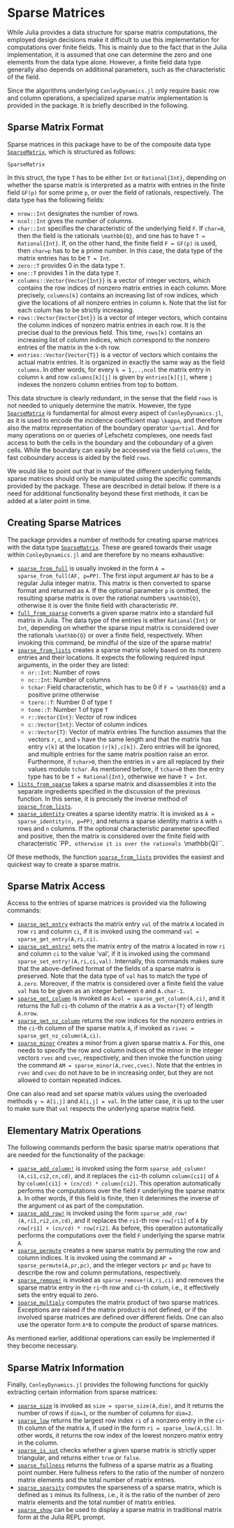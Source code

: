 # Sparse Matrices

While Julia provides a data structure for sparse matrix computations, the
employed design decisions make it difficult to use this implementation for
computations over finite fields. This is mainly due to the fact that in
the Julia implementation, it is assumed that one can determine the zero and
one elements from the data type alone. However, a finite field data type
generally also depends on additional parameters, such as the characteristic
of the field.

Since the algorithms underlying `ConleyDynamics.jl` only require basic row
and column operations, a specialized sparse matrix implementation is provided
in the package. It is briefly described in the following.

## Sparse Matrix Format

Sparse matrices in this package have to be of the composite
data type [`SparseMatrix`](@ref), which is structured as follows:

```@docs; canonical=false
SparseMatrix
```

In this struct, the type `T` has to be either `Int` or `Rational{Int}`,
depending on whether the sparse matrix is interpreted as a matrix
with entries in the finite field ``GF(p)`` for some prime ``p``, or
over the field of rationals, respectively. The data type has the
following fields:

- `nrow::Int` designates the number of rows.
- `ncol::Int` gives the number of columns.
- `char::Int` specifies the characteristic of
  the underlying field ``F``. If `char=0`, then the field is the
  rationals ``\mathbb{Q}``, and one has to have `T = Rational{Int}`.
  If, on the other hand, the finite field ``F = GF(p)`` is used,
  then `char=p` has to be a prime number. In this case, the data
  type of the matrix entries has to be `T = Int`.
- `zero::T` provides 0 in the data type `T`.
- `one::T` provides 1 in the data type `T`.
- `columns::Vector{Vector{Int}}` is a vector of integer vectors, which
  contains the row indices of nonzero matrix entries in each column.
  More precisely, `columns[k]` contains an increasing list of row indices,
  which give the locations of all nonzero entries in column `k`. Note that
  the list for each colum has to be strictly increasing.
- `rows::Vector{Vector{Int}}` is a vector of integer vectors, which
  contains the column indices of nonzero matrix entries in each row.
  It is the precise dual to the previous field. This time, `rows[k]`
  contains an increasing list of column indices, which correspond to the
  nonzero entries of the matrix in the `k`-th row.
- `entries::Vector{Vector{T}}` is a vector of vectors which contains 
  the actual matrix entries. It is organized in exactly the same way as
  the field `columns`. In other words, for every `k = 1,..,ncol` the
  matrix entry in column `k` and row `columns[k][j]` is given by
  `entries[k][j]`, where `j` indexes the nonzero column entries from
  top to bottom.

This data structure is clearly redundant, in the sense that the
field `rows` is not needed to uniquely determine the matrix. However,
the type [`SparseMatrix`](@ref) is fundamental for almost every aspect
of `ConleyDynamics.jl`, as it is used to encode the incidence coefficient
map ``\kappa``, and therefore also the matrix representation of the
boundary operator ``\partial``. And for many operations on or queries
of Lefschetz complexes, one needs fast access to both the cells in
the boundary and the coboundary of a given cells. While the boundary
can easily be accessed via the field `columns`, the fast coboundary
access is aided by the field `rows`.

We would like to point out that in view of the different underlying
fields, sparse matrices should only be manipulated using the specific
commands provided by the package. These are described in detail below.
If there is a need for additional functionality beyond these first
methods, it can be added at a later point in time.

## Creating Sparse Matrices

The package provides a number of methods for creating sparse 
matrices with the data type [`SparseMatrix`](@ref). These are
geared towards their usage within `ConleyDynamics.jl` and are 
therefore by no means exhaustive:

- [`sparse_from_full`](@ref) is usually invoked in the form
  `A = sparse_from_full(AF, p=PP)`. The first input argument `AF`
  has to be a regular Julia integer matrix. This matrix is then
  converted to sparse format and returned as `A`. If the optional
  parameter `p` is omitted, the resulting sparse matrix is over
  the rational numbers ``\mathbb{Q}``, otherwise it is over the
  finite field with characteristic `PP`.
- [`full_from_sparse`](@ref) converts a given sparse matrix into
  a standard full matrix in Julia. The data type of the entries is
  either `Rational{Int}` or `Int`, depending on whether the sparse
  input matrix is considered over the rationals ``\mathbb{Q}`` or
  over a finite field, respectively. When invoking this command, 
  be mindful of the size of the sparse matrix!
- [`sparse_from_lists`](@ref) creates a sparse matrix solely
  based on its nonzero entries and their locations. It expects
  the following required input arguments, in the order they are
  listed:
  - `nr::Int`: Number of rows
  - `nc::Int`: Number of columns
  - `tchar`: Field characteristic, which has to be 0 if
    ``F = \mathbb{Q}`` and a positive prime otherwise
  - `tzero::T`: Number 0 of type `T`
  - `tone::T`:  Number 1 of type `T`
  - `r::Vector{Int}`: Vector of row indices
  - `c::Vector{Int}`: Vector of column indices
  - `v::Vector{T}`: Vector of matrix entries
  The function assumes that the vectors `r`, `c`, and `v` have
  the same length and that the matrix has entry `v[k]` at the
  location `(r[k],c[k])`. Zero entries will be ignored, and multiple
  entries for the same matrix position raise an error. Furthermore,
  if `tchar>0`, then the entries in `v` are all replaced by their
  values modulo `tchar`. As mentioned before, if `tchar=0` then
  the entry type has to be `T = Rational{Int}`, otherwise
  we have `T = Int`.
- [`lists_from_sparse`](@ref) takes a sparse matrix and
  disassembles it into the separate ingredients specified
  in the discussion of the previous function. In this sense, it
  is precisely the inverse method of [`sparse_from_lists`](@ref).
- [`sparse_identity`](@ref) creates a sparse identity matrix.
  It is invoked as `A = sparse_identity(n, p=PP)`, and returns
  a sparse identity matrix `A` with `n` rows and `n` columns.
  If the optional characteristic parameter specified and positive,
  then the matrix is considered over the finite field with
  characteristic `PP``, otherwise it is over the rationals
  ``\mathbb{Q}``.

Of these methods, the function [`sparse_from_lists`](@ref)
provides the easiest and quickest way to create a sparse
matrix.

## Sparse Matrix Access

Access to the entries of sparse matrices is provided via the
following commands:

- [`sparse_get_entry`](@ref) extracts the matrix entry `val`
  of the matrix `A` located in row `ri` and column `ci`, if it
  is invoked using the command `val = sparse_get_entry(A,ri,ci)`.
- [`sparse_set_entry!`](@ref) sets the matrix entry of the matrix
  `A` located in row `ri` and column `ci` to the value 'val', if it
  is invoked using the command `sparse_set_entry!(A,ri,ci,val)`.
  Internally, this commands makes sure that the above-defined
  format of the fields of a sparse matrix is preserved. Note that
  the data type of `val` has to match the type of `A.zero`. Moreover,
  if the matrix is considered over a finite field the value `val`
  has to be given as an integer between `0` and `A.char-1`.
- [`sparse_get_column`](@ref) is invoked as
  `Acol = sparse_get_column(A,ci)`, and it returns the full `ci`-th
  column of the matrix `A` as a `Vector{T}` of length `A.nrow`.
- [`sparse_get_nz_column`](@ref) returns the row indices for the
  nonzero entries in the `ci`-th column of the sparse matrix `A`,
  if invoked as `rivec = sparse_get_nz_column(A,ci)`.
- [`sparse_minor`](@ref) creates a minor from a given sparse
  matrix `A`. For this, one needs to specify the row and column
  indices of the minor in the integer vectors `rvec` and `cvec`,
  respectively, and then invoke the function using the command
  `AM = sparse_minor(A,rvec,cvec)`. Note that the entries in
  `rvec` and `cvec` do not have to be in increasing order, but
  they are not allowed to contain repeated indices.

One can also read and set sparse matrix values using the overloaded
methods `y = A[i,j]` and `A[i,j] = val`. In the latter case, it is
up to the user to make sure that `val` respects the underlying sparse
matrix field.

## Elementary Matrix Operations

The following commands perform the basic sparse matrix operations
that are needed for the functionality of the package:

- [`sparse_add_column!`](@ref) is invoked using the form
  `sparse_add_column!(A,ci1,ci2,cn,cd)`, and it replaces the
  `ci1`-th column `column[ci1]` of `A` by `column[ci1] +
  (cn/cd) * column[ci2]`. This operation automatically performs
  the computations over the field ``F`` underlying the sparse
  matrix `A`. In other words, if this field is finite, then it
  determines the inverse of the argument `cd` as part of the
  computation.
- [`sparse_add_row!`](@ref) is invoked using the form
  `sparse_add_row!(A,ri1,ri2,cn,cd)`, and it replaces the
  `ri1`-th row `row[ri1]` of `A` by `row[ri1] + (cn/cd) *
  row[ri2]`. As before, this operation automatically performs
  the computations over the field ``F`` underlying the sparse
  matrix `A`.
- [`sparse_permute`](@ref) creates a new sparse matrix by
  permuting the row and column indices. It is invoked using the
  command `AP = sparse_permute(A,pr,pc)`, and the integer
  vectors `pr` and `pc` have to describe the row and column
  permutations, respectively.
- [`sparse_remove!`](@ref) is invoked as `sparse_remove!(A,ri,ci)`
  and removes the sparse matrix entry in the `ri`-th row
  and `ci`-th colum, i.e., it effectively sets the entry
  equal to zero.
- [`sparse_multiply`](@ref) computes the matrix product of 
  two sparse matrices. Exceptions are raised if the matrix
  product is not defined, or if the involved sparse matrices
  are defined over different fields. One can also use the
  operator form `A*B` to compute the product of sparse matrices.

As mentioned earlier, additional operations can easily be
implemented if they become necessary.

## Sparse Matrix Information

Finally, `ConleyDynamics.jl` provides the following functions 
for quickly extracting certain information from sparse matrices:

- [`sparse_size`](@ref) is invoked as `size = sparse_size(A,dim)`,
  and it returns the number of rows if `dim=1`, or the number of
  columns for `dim=2`.
- [`sparse_low`](@ref) returns the largest row index `ri` of a
  nonzero entry in the `ci`-th column of the matrix `A`, if used
  in the form `ri = sparse_low(A,ci)`. In other words, it returns
  the row index of the lowest nonzero matrix entry in the column.
- [`sparse_is_sut`](@ref) checks whether a given sparse matrix is
  strictly upper triangular, and returns either `true` or `false`.
- [`sparse_fullness`](@ref) returns the fullness of a sparse
  matrix as a floating point number. Here fullness refers to
  the ratio of the number of nonzero matrix elements and the
  total number of matrix entries.
- [`sparse_sparsity`](@ref) computes the sparseness of a sparse
  matrix, which is defined as ``1`` minus its fullness, i.e., it
  is the ratio of the number of zero matrix elements and the total
  number of matrix entries.
- [`sparse_show`](@ref) can be used to display a sparse matrix
  in traditional matrix form at the Julia REPL prompt.


